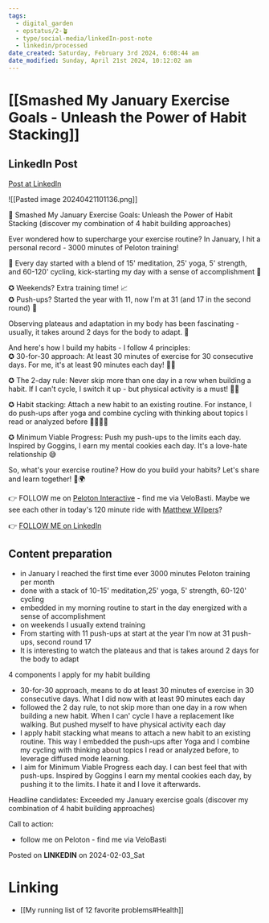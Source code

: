 ```yaml
---
tags:
  - digital_garden
  - epstatus/2-🪴
  - type/social-media/linkedIn-post-note
  - linkedin/processed
date_created: Saturday, February 3rd 2024, 6:08:44 am
date_modified: Sunday, April 21st 2024, 10:12:02 am
---
```

# [[Smashed My January Exercise Goals - Unleash the Power of Habit Stacking]]
## LinkedIn Post
[Post at LinkedIn](https://www.linkedin.com/posts/sebastiankamilli_smashed-my-january-exercise-goals-unleash-activity-7159478124215214080-s4lr?utm_source=share&utm_medium=member_desktop)

![[Pasted image 20240421101136.png]]

🚀 Smashed My January Exercise Goals: Unleash the Power of Habit Stacking (discover my combination of 4 habit building approaches)  
  
Ever wondered how to supercharge your exercise routine? In January, I hit a personal record - 3000 minutes of Peloton training!  
  
💪 Every day started with a blend of 15' meditation, 25' yoga, 5' strength, and 60-120' cycling, kick-starting my day with a sense of accomplishment 🎯  
  
✪ Weekends? Extra training time! 📈  
✪ Push-ups? Started the year with 11, now I'm at 31 (and 17 in the second round) 💪  
  
Observing plateaus and adaptation in my body has been fascinating - usually, it takes around 2 days for the body to adapt. 🧠  
  
And here's how I build my habits - I follow 4 principles:  
✪ 30-for-30 approach: At least 30 minutes of exercise for 30 consecutive days. For me, it's at least 90 minutes each day! 🏋️‍♂️  
  
✪ The 2-day rule: Never skip more than one day in a row when building a habit. If I can't cycle, I switch it up - but physical activity is a must! 🏃‍♂️  
  
✪ Habit stacking: Attach a new habit to an existing routine. For instance, I do push-ups after yoga and combine cycling with thinking about topics I read or analyzed before 🧘‍♂️🚴‍♂️  
  
✪ Minimum Viable Progress: Push my push-ups to the limits each day. Inspired by Goggins, I earn my mental cookies each day. It's a love-hate relationship 😅  
  
So, what's your exercise routine? How do you build your habits? Let's share and learn together! 🌱🌍  
  
👉 FOLLOW me on [Peloton Interactive](https://www.linkedin.com/company/peloton-interactive-/) - find me via VeloBasti. Maybe we see each other in today's 120 minute ride with [](https://www.linkedin.com/in/ACoAAAOBSfUBm4MGtwSocYuHpTzyXRXRgCbng8s)[Matthew Wilpers](https://www.linkedin.com/in/matthew-wilpers-61983a17/)?

👉 [FOLLOW ME on LinkedIn](https://www.linkedin.com/comm/mynetwork/discovery-see-all?usecase=PEOPLE_FOLLOWS&followMember=sebastiankamilli)

## Content preparation
+ in January I reached the first time ever 3000 minutes Peloton training per month
+ done with a stack of 10-15' meditation,25' yoga, 5' strength, 60-120' cycling
+ embedded in my morning routine to start in the day energized with a sense of accomplishment
+ on weekends I usually extend training
+ From starting with 11 push-ups at start at the year I'm now at 31 push-ups, second round 17 
+ It is interesting to watch the plateaus and that is takes around 2 days for the body to adapt

4 components I apply for my habit building
+ 30-for-30 approach, means to do at least 30 minutes of exercise in 30 consecutive days. What I did now with at least 90 minutes each day
+ followed the 2 day rule, to not skip more than one day in a row when building a new habit. When I can' cycle I have a replacement like walking. But pushed myself to have physical activity each day
+ I apply habit stacking what means to attach a new habit to an existing routine. This way I embedded the push-ups after Yoga and I combine my cycling with thinking about topics I read or analyzed before, to leverage diffused mode learning. 
+ I aim for Minimum Viable Progress each day. I can best feel that with push-ups. Inspired by Goggins I earn my mental cookies each day, by pushing it to the limits. I hate it and I love it afterwards.

Headline candidates:
Exceeded my January exercise goals
(discover my combination of 4 habit building approaches)

Call to action:
+ follow me on Peloton - find me via VeloBasti

Posted on **LINKEDIN** on 2024-02-03_Sat
# Linking
+ [[My running list of 12 favorite problems#Health]]